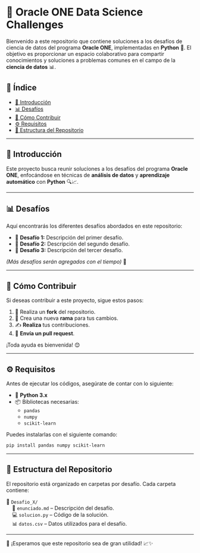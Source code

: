 # 🚀 Oracle ONE Data Science Challenges

Bienvenido a este repositorio que contiene soluciones a los desafíos de ciencia de datos del programa **Oracle ONE**, implementadas en **Python** 🐍. El objetivo es proporcionar un espacio colaborativo para compartir conocimientos y soluciones a problemas comunes en el campo de la **ciencia de datos** 📊.

## 📌 Índice
- [📖 Introducción](#-introducción)
- [📊 Desafíos](#-desafíos)
- [🤝 Cómo Contribuir](#-cómo-contribuir)
- [⚙️ Requisitos](#️-requisitos)
- [📂 Estructura del Repositorio](#-estructura-del-repositorio)

---

## 📖 Introducción

Este proyecto busca reunir soluciones a los desafíos del programa **Oracle ONE**, enfocándose en técnicas de **análisis de datos** y **aprendizaje automático** con **Python** 🔍📈.

---

## 📊 Desafíos

Aquí encontrarás los diferentes desafíos abordados en este repositorio:

- 📌 **Desafío 1:** Descripción del primer desafío.
- 📌 **Desafío 2:** Descripción del segundo desafío.
- 📌 **Desafío 3:** Descripción del tercer desafío.

_(Más desafíos serán agregados con el tiempo)_ 🚀

---

## 🤝 Cómo Contribuir

Si deseas contribuir a este proyecto, sigue estos pasos:

1. 🔀 Realiza un **fork** del repositorio.
2. 🌿 Crea una nueva **rama** para tus cambios.
3. ✍️ **Realiza** tus contribuciones.
4. 📩 **Envía un pull request**.

¡Toda ayuda es bienvenida! 😊

---

## ⚙️ Requisitos

Antes de ejecutar los códigos, asegúrate de contar con lo siguiente:

- 🐍 **Python 3.x**
- 📦 Bibliotecas necesarias:
  - `pandas`
  - `numpy`
  - `scikit-learn`

Puedes instalarlas con el siguiente comando:

```bash
pip install pandas numpy scikit-learn
```

---

## 📂 Estructura del Repositorio

El repositorio está organizado en carpetas por desafío. Cada carpeta contiene:

📁 `Desafio_X/`  
&nbsp;&nbsp;&nbsp;&nbsp;📜 `enunciado.md` – Descripción del desafío.  
&nbsp;&nbsp;&nbsp;&nbsp;💻 `solucion.py` – Código de la solución.  
&nbsp;&nbsp;&nbsp;&nbsp;📊 `datos.csv` – Datos utilizados para el desafío.  

---

🚀 ¡Esperamos que este repositorio sea de gran utilidad! 📈✨

